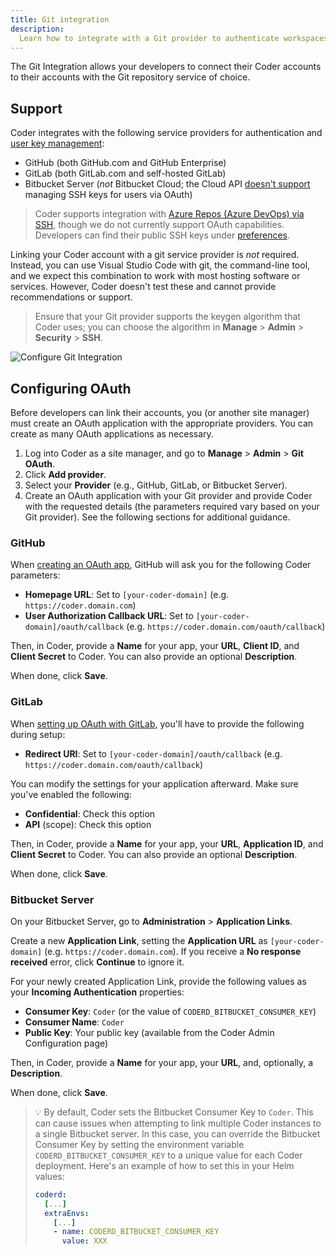 ```yaml
---
title: Git integration
description:
  Learn how to integrate with a Git provider to authenticate workspaces.
---
```


The Git Integration allows your developers to connect their Coder accounts to
their accounts with the Git repository service of choice.

## Support

Coder integrates with the following service providers for authentication and
[user key management](../workspaces/preferences#linked-accounts):

- GitHub (both GitHub.com and GitHub Enterprise)
- GitLab (both GitLab.com and self-hosted GitLab)
- Bitbucket Server (_not_ Bitbucket Cloud; the Cloud API <a
  href="https://jira.atlassian.com/browse/BCLOUD-17762" target="_blank"
  rel="noreferrer noopener">doesn't support</a> managing SSH keys for users via
  OAuth)

> Coder supports integration with
> [Azure Repos (Azure DevOps) via SSH](https://docs.microsoft.com/en-us/azure/devops/repos/git/use-ssh-keys-to-authenticate?view=azure-devops#step-2--add-the-public-key-to-azure-devops-servicestfs),
> though we do not currently support OAuth capabilities. Developers can find
> their public SSH keys under [preferences](../workspaces/preferences.md).

Linking your Coder account with a git service provider is _not_ required.
Instead, you can use Visual Studio Code with git, the command-line tool, and we
expect this combination to work with most hosting software or services. However,
Coder doesn't test these and cannot provide recommendations or support.

> Ensure that your Git provider supports the keygen algorithm that Coder uses;
> you can choose the algorithm in **Manage** > **Admin** > **Security** >
> **SSH**.

![Configure Git Integration](../assets/admin/git-admin.png)

## Configuring OAuth

Before developers can link their accounts, you (or another site manager) must
create an OAuth application with the appropriate providers. You can create as
many OAuth applications as necessary.

1. Log into Coder as a site manager, and go to **Manage** > **Admin** > **Git
   OAuth**.
1. Click **Add provider**.
1. Select your **Provider** (e.g., GitHub, GitLab, or Bitbucket Server).
1. Create an OAuth application with your Git provider and provide Coder with the
   requested details (the parameters required vary based on your Git provider).
   See the following sections for additional guidance.

### GitHub

When <a
href="https://developer.github.com/apps/building-oauth-apps/creating-an-oauth-app/"
target="_blank" rel="noreferrer noopener">creating an OAuth app</a>, GitHub will
ask you for the following Coder parameters:

- **Homepage URL**: Set to `[your-coder-domain]` (e.g.
  `https://coder.domain.com`)
- **User Authorization Callback URL**: Set to
  `[your-coder-domain]/oauth/callback` (e.g.
  `https://coder.domain.com/oauth/callback`)

Then, in Coder, provide a **Name** for your app, your **URL**, **Client ID**,
and **Client Secret** to Coder. You can also provide an optional
**Description**.

When done, click **Save**.

### GitLab

When <a href="https://docs.gitlab.com/ee/integration/oauth_provider.html"
target="_blank" rel="noreferrer noopener">setting up OAuth with GitLab</a>,
you'll have to provide the following during setup:

- **Redirect URI**: Set to `[your-coder-domain]/oauth/callback` (e.g.
  `https://coder.domain.com/oauth/callback`)

You can modify the settings for your application afterward. Make sure you've
enabled the following:

- **Confidential**: Check this option
- **API** (scope): Check this option

Then, in Coder, provide a **Name** for your app, your **URL**, **Application
ID**, and **Client Secret** to Coder. You can also provide an optional
**Description**.

When done, click **Save**.

### Bitbucket Server

On your Bitbucket Server, go to **Administration** > **Application Links**.

Create a new **Application Link**, setting the **Application URL** as
`[your-coder-domain]` (e.g. `https://coder.domain.com`). If you receive a **No
response received** error, click **Continue** to ignore it.

For your newly created Application Link, provide the following values as your
**Incoming Authentication** properties:

- **Consumer Key**: `Coder` (or the value of `CODERD_BITBUCKET_CONSUMER_KEY`)
- **Consumer Name**: `Coder`
- **Public Key**: Your public key (available from the Coder Admin Configuration
  page)

Then, in Coder, provide a **Name** for your app, your **URL**, and, optionally,
a **Description**.

When done, click **Save**.

> 💡 By default, Coder sets the Bitbucket Consumer Key to `Coder`. This can
> cause issues when attempting to link multiple Coder instances to a single
> Bitbucket server. In this case, you can override the Bitbucket Consumer Key by
> setting the environment variable `CODERD_BITBUCKET_CONSUMER_KEY` to a unique
> value for each Coder deployment. Here's an example of how to set this in your
> Helm values:
>
> ```yaml
> coderd:
>   [...]
>   extraEnvs:
>     [...]
>     - name: CODERD_BITBUCKET_CONSUMER_KEY
>       value: XXX
> ```

